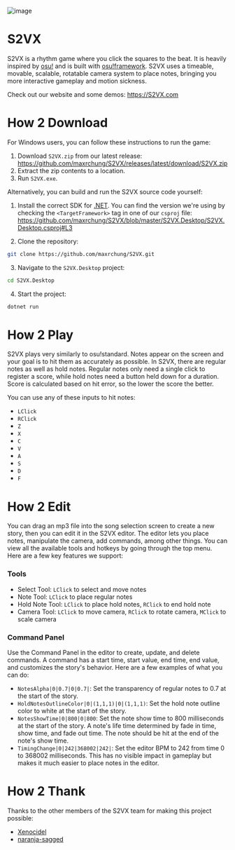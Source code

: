 ![image](https://user-images.githubusercontent.com/3955187/135382794-9bdc5441-e29b-4a1f-bda8-2ecedcd9159f.png)


# S2VX

S2VX is a rhythm game where you click the squares to the beat. It is heavily inspired by [osu!](https://osu.ppy.sh) and is built with [osu!framework](https://github.com/ppy/osu-framework). S2VX uses a timeable, movable, scalable, rotatable camera system to place notes, bringing you more interactive gameplay and motion sickness.

Check out our website and some demos: https://S2VX.com

# How 2 Download

For Windows users, you can follow these instructions to run the game:

1. Download `S2VX.zip` from our latest release: https://github.com/maxrchung/S2VX/releases/latest/download/S2VX.zip
2. Extract the zip contents to a location.
3. Run `S2VX.exe`.

Alternatively, you can build and run the S2VX source code yourself:

1. Install the correct SDK for [.NET](https://dotnet.microsoft.com). You can find the version we're using by checking the `<TargetFramework>` tag in one of our `csproj` file: https://github.com/maxrchung/S2VX/blob/master/S2VX.Desktop/S2VX.Desktop.csproj#L3

2. Clone the repository:

```bash
git clone https://github.com/maxrchung/S2VX.git
```

3. Navigate to the `S2VX.Desktop` project:

```bash
cd S2VX.Desktop
```

4. Start the project:

```bash
dotnet run
```

# How 2 Play

S2VX plays very similarly to osu!standard. Notes appear on the screen and your goal is to hit them as accurately as possible. In S2VX, there are regular notes as well as hold notes. Regular notes only need a single click to register a score, while hold notes need a button held down for a duration. Score is calculated based on hit error, so the lower the score the better.

You can use any of these inputs to hit notes:
* `LClick`
* `RClick`
* `Z`
* `X`
* `C`
* `V`
* `A`
* `S`
* `D`
* `F`

# How 2 Edit

You can drag an mp3 file into the song selection screen to create a new story, then you can edit it in the S2VX editor. The editor lets you place notes, manipulate the camera, add commands, among other things. You can view all the available tools and hotkeys by going through the top menu. Here are a few key features we support:

### Tools
* Select Tool: `LClick` to select and move notes
* Note Tool: `LClick` to place regular notes
* Hold Note Tool: `LClick` to place hold notes, `RClick` to end hold note
* Camera Tool: `LClick` to move camera, `RClick` to rotate camera, `MClick` to scale camera

### Command Panel

Use the Command Panel in the editor to create, update, and delete commands. A command has a start time, start value, end time, end value, and customizes the story's behavior. Here are a few examples of what you can do:

* `NotesAlpha|0|0.7|0|0.7|`: Set the transparency of regular notes to 0.7 at the start of the story.
* `HoldNotesOutlineColor|0|(1,1,1)|0|(1,1,1)`: Set the hold note outline color to white at the start of the story.
* `NotesShowTime|0|800|0|800`: Set the note show time to 800 milliseconds at the start of the story. A note's life time determined by fade in time, show time, and fade out time. The note should be hit at the end of the note's show time.
* `TimingChange|0|242|368002|242|`: Set the editor BPM to 242 from time 0 to 368002 milliseconds. This has no visible impact in gameplay but makes it much easier to place notes in the editor.

# How 2 Thank

Thanks to the other members of the S2VX team for making this project possible:
* [Xenocidel](https://github.com/xenocidel)
* [naranja-sagged](https://github.com/naranja-sagged)
